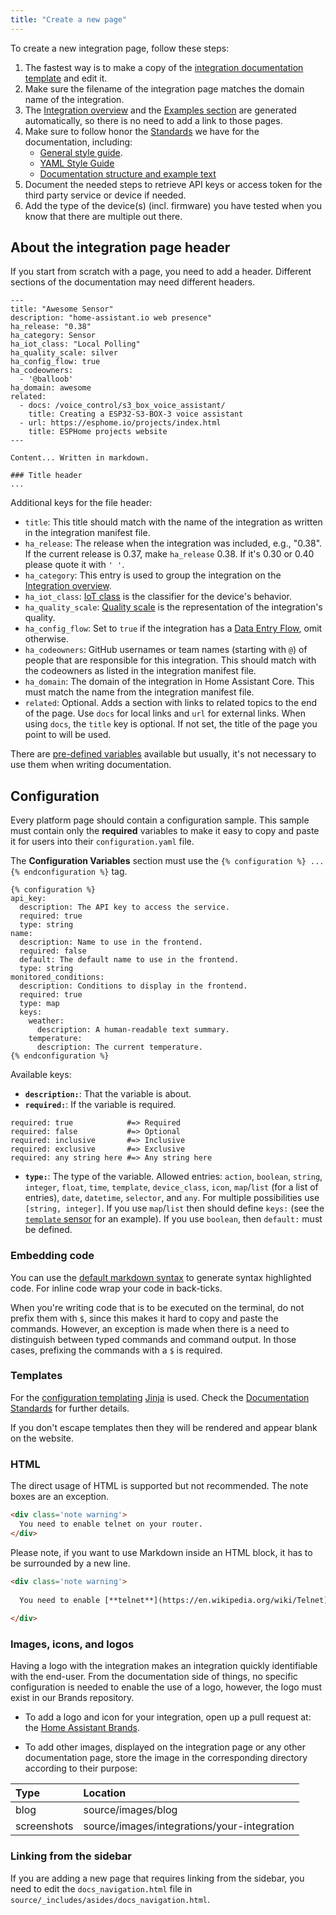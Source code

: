 ```yaml
---
title: "Create a new page"
---
```


To create a new integration page, follow these steps:

1. The fastest way is to make a copy of the [integration documentation template](https://github.com/home-assistant/home-assistant.io/tree/current/source/_integrations/_integration_docs_template.markdown) and edit it.
2. Make sure the filename of the integration page matches the domain name of the integration.
3. The [Integration overview](https://www.home-assistant.io/integrations/) and the [Examples section](https://www.home-assistant.io/cookbook/) are generated automatically, so there is no need to add a link to those pages.
4. Make sure to follow honor the [Standards](documenting/standards.md) we have for the documentation, including:
   - [General style guide](/docs/documenting/general-style-guide).
   - [YAML Style Guide](documenting/yaml-style-guide.md)
   - [Documentation structure and example text](/docs/documenting/integration-docs-examples)
5. Document the needed steps to retrieve API keys or access token for the third party service or device if needed.
6. Add the type of the device(s) (incl. firmware) you have tested when you know that there are multiple out there.

## About the integration page header

If you start from scratch with a page, you need to add a header. Different sections of the documentation may need different headers.

```text
---
title: "Awesome Sensor"
description: "home-assistant.io web presence"
ha_release: "0.38"
ha_category: Sensor
ha_iot_class: "Local Polling"
ha_quality_scale: silver
ha_config_flow: true
ha_codeowners:
  - '@balloob'
ha_domain: awesome
related:
  - docs: /voice_control/s3_box_voice_assistant/
    title: Creating a ESP32-S3-BOX-3 voice assistant
  - url: https://esphome.io/projects/index.html
    title: ESPHome projects website
---

Content... Written in markdown.

### Title header
...
```

Additional keys for the file header:

- `title`: This title should match with the name of the integration as written in the integration manifest file.
- `ha_release`: The release when the integration was included, e.g., "0.38". If the current release is 0.37, make `ha_release` 0.38. If it's 0.30 or 0.40 please quote it with `' '`.
- `ha_category`: This entry is used to group the integration on the [Integration overview](https://www.home-assistant.io/integrations/).
- `ha_iot_class`: [IoT class](https://www.home-assistant.io/blog/2016/02/12/classifying-the-internet-of-things) is the classifier for the device's behavior.
- `ha_quality_scale`: [Quality scale](https://www.home-assistant.io/docs/quality_scale/) is the representation of the integration's quality.
- `ha_config_flow`: Set to `true` if the integration has a [Data Entry Flow](/data_entry_flow_index.md), omit otherwise.
- `ha_codeowners`: GitHub usernames or team names (starting with `@`) of people that are responsible for this integration. This should match with the codeowners as listed in the integration manifest file.
- `ha_domain`: The domain of the integration in Home Assistant Core. This must match the name from the integration manifest file.
- `related`: Optional. Adds a section with links to related topics to the end of the page. Use `docs` for local links and `url` for external links. When using `docs`, the `title` key is optional. If not set, the title of the page you point to will be used.

There are [pre-defined variables](https://jekyllrb.com/docs/variables/) available but usually, it's not necessary to use them when writing documentation.

## Configuration

Every platform page should contain a configuration sample. This sample must contain only the **required** variables to make it easy to copy and paste it for users into their `configuration.yaml` file.

The **Configuration Variables** section must use the `{% configuration %} ... {% endconfiguration %}` tag.

```text
{% configuration %}
api_key:
  description: The API key to access the service.
  required: true
  type: string
name:
  description: Name to use in the frontend.
  required: false
  default: The default name to use in the frontend.
  type: string
monitored_conditions:
  description: Conditions to display in the frontend.
  required: true
  type: map
  keys:
    weather:
      description: A human-readable text summary.
    temperature:
      description: The current temperature.
{% endconfiguration %}
```

Available keys:

- **`description:`**: That the variable is about.
- **`required:`**: If the variable is required.

```text
required: true            #=> Required
required: false           #=> Optional
required: inclusive       #=> Inclusive
required: exclusive       #=> Exclusive
required: any string here #=> Any string here
```

- **`type:`**: The type of the variable. Allowed entries: `action`, `boolean`, `string`, `integer`, `float`, `time`, `template`, `device_class`, `icon`, `map`/`list` (for a list of entries), `date`, `datetime`, `selector`, and `any`. For multiple possibilities use `[string, integer]`. If you use `map`/`list` then should define `keys:` (see the [`template` sensor](https://www.home-assistant.io/integrations/sensor.template/) for an example). If you use `boolean`, then `default:` must be defined. 

### Embedding code

You can use the [default markdown syntax](https://github.com/adam-p/markdown-here/wiki/Markdown-Cheatsheet#code) to generate syntax highlighted code. For inline code wrap your code in back-ticks.

When you're writing code that is to be executed on the terminal, do not prefix them with `$`, since this makes it hard to copy and paste the commands. However, an exception is made when there is a need to distinguish between typed commands and command output. In those cases, prefixing the commands with a `$` is required.

### Templates

For the [configuration templating](https://www.home-assistant.io/docs/configuration/templating/) [Jinja](http://jinja.pocoo.org/) is used. Check the [Documentation Standards](documenting/standards.md) for further details.

If you don't escape templates then they will be rendered and appear blank on the website.

### HTML

The direct usage of HTML is supported but not recommended. The note boxes are an exception.

```html
<div class='note warning'>
  You need to enable telnet on your router.
</div>
```

Please note, if you want to use Markdown inside an HTML block, it has to be surrounded by a new line.

```html
<div class='note warning'>
  
  You need to enable [**telnet**](https://en.wikipedia.org/wiki/Telnet) on your router.
  
</div>
```

### Images, icons, and logos

Having a logo with the integration makes an integration quickly identifiable with the end-user.
From the documentation side of things, no specific configuration is needed to enable the use of a logo,
however, the logo must exist in our Brands repository.

- To add a logo and icon for your integration, open up a pull request at: the [Home Assistant Brands](https://github.com/home-assistant/brands).

- To add other images, displayed on the integration page or any other documentation page, store the image in the corresponding directory according to their purpose:

| Type        | Location                  |
| :---------- | :------------------------ |
| blog        | source/images/blog        |
| screenshots | source/images/integrations/your-integration |

### Linking from the sidebar

If you are adding a new page that requires linking from the sidebar, you need to edit the `docs_navigation.html` file in `source/_includes/asides/docs_navigation.html`.
